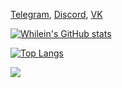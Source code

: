 [Telegram](https://t.me/whilein), [Discord](https://discord.com/invite/ANEHruraCc), [VK](https://vk.com/id623151994)

[![Whilein's GitHub stats](https://github-readme-stats.vercel.app/api?username=whilein&theme=dark&show_icons=true&hide_border=true&disable_animations=true&hide=prs,issues)](https://github.com/anuraghazra/github-readme-stats)

[![Top Langs](https://github-readme-stats.vercel.app/api/top-langs/?username=whilein&layout=compact&theme=dark&hide_border=true)](https://github.com/anuraghazra/github-readme-stats)

![](https://komarev.com/ghpvc/?username=whilein)

